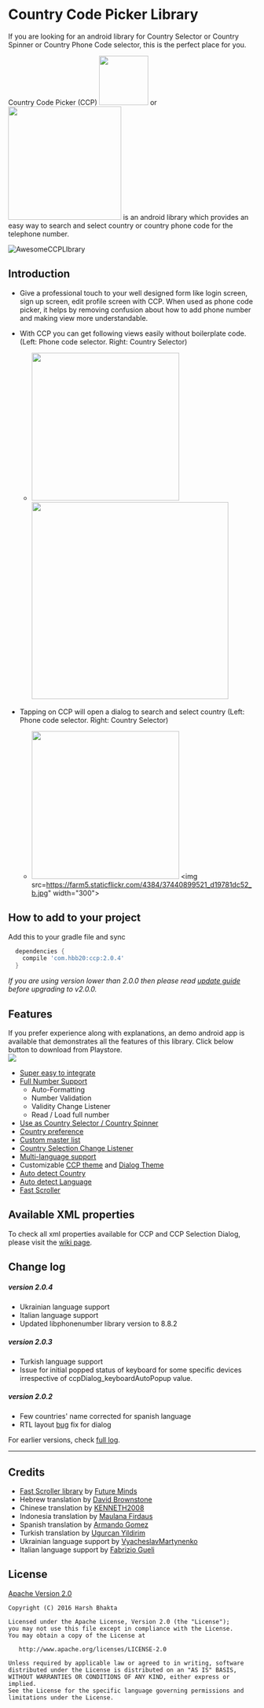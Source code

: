 Country Code Picker Library
===========================

If you are looking for an android library for Country Selector or Country Spinner or Country Phone Code selector, this is the perfect place for you.

Country Code Picker (CCP) <img src="https://farm6.staticflickr.com/5726/30960801342_6e65c7ddd5_m.jpg" width="100"> or
<img src="https://farm5.staticflickr.com/4468/23591251898_f8c5e8393a_b.jpg" width="230">
  is an android library which provides an easy way to search and select country or country phone code for the telephone number.
  
  ![AwesomeCCPLIbrary](https://i.makeagif.com/media/10-02-2017/RyO2k_.gif)

Introduction
------------
* Give a professional touch to your well designed form like login screen, sign up screen, edit profile screen with CCP. When used as phone code picker, it helps by removing confusion about how to add phone number and making view more understandable. 
	  
* With CCP you can get following views easily without boilerplate code. (Left: Phone code selector. Right: Country Selector)

    - <img src="https://farm6.staticflickr.com/5625/30296514763_e3af239e2c_z.jpg" width="300">     <img src="https://farm5.staticflickr.com/4343/23591138638_45d0f08daf_b.jpg" width="400">    
    
* Tapping on CCP will open a dialog to search and select country (Left: Phone code selector. Right: Country Selector)
    - <img src="https://farm6.staticflickr.com/5686/30982885732_9e91ede573_b.jpg" width="300">   <img src=https://farm5.staticflickr.com/4384/37440899521_d19781dc52_b.jpg" width="300">

How to add to your project
--------------

Add this to your gradle file and sync

  ````groovy
    dependencies {
      compile 'com.hbb20:ccp:2.0.4'
    }
  ````
  *If you are using version lower than 2.0.0 then please read [update guide](https://github.com/hbb20/CountryCodePickerProject/wiki/Update-Guide-for-v2.0.0) before upgrading to v2.0.0.*

Features
--------
If you prefer experience along with explanations, an demo android app is available that demonstrates all the features of this library. Click below button to download from Playstore.
<br/><a href="https://goo.gl/zI2cY2"><img src="http://www.android.com/images/brand/get_it_on_play_logo_large.png"/></a>

* [Super easy to integrate ](https://github.com/hbb20/CountryCodePickerProject/wiki/How-to-integrate-into-your-project)
* [Full Number Support](https://github.com/hbb20/CountryCodePickerProject/wiki/Full-Number-Support)
	- Auto-Formatting
	- Number Validation
	- Validity Change Listener
	- Read / Load full number
* [Use as Country Selector / Country Spinner](https://github.com/hbb20/CountryCodePickerProject/wiki/Use-as-a-Country-Selector)
* [Country preference](https://github.com/hbb20/CountryCodePickerProject/wiki/Country-Preference)
* [Custom master list](https://github.com/hbb20/CountryCodePickerProject/wiki/Custom-Master-Country-List)
* [Country Selection Change Listener](https://github.com/hbb20/CountryCodePickerProject/wiki/Country-Change-Listener)
* [Multi-language support](https://github.com/hbb20/CountryCodePickerProject/wiki/Multi-Language-Support)
* Customizable [CCP theme](https://github.com/hbb20/CountryCodePickerProject/wiki/CCP-Theme-Customization) and [Dialog Theme](https://github.com/hbb20/CountryCodePickerProject/wiki/CCP-Dialog-Theme-Customization) 
* [Auto detect Country](https://github.com/hbb20/CountryCodePickerProject/wiki/XML-Properties/_edit#appccp_autodetectlanguagetrue-default--false-)
* [Auto detect Language](https://github.com/hbb20/CountryCodePickerProject/wiki/XML-Properties/_edit#appccp_autodetectlanguagetrue-default--false-)
* [Fast Scroller](https://github.com/hbb20/CountryCodePickerProject/wiki/XML-Properties/_edit#appccpdialog_showfastscrollerfalse-default-true-) 


## Available XML properties
To check all xml properties available for CCP and CCP Selection Dialog, please visit the [wiki page](https://github.com/hbb20/CountryCodePickerProject/wiki/XML-Properties).



Change log
--------
##### version 2.0.4
- Ukrainian language support
- Italian language support
- Updated libphonenumber library version to 8.8.2


##### version 2.0.3
- Turkish language support
- Issue for initial popped status of keyboard for some specific devices irrespective of ccpDialog_keyboardAutoPopup value.

##### version 2.0.2
- Few countries' name corrected for spanish language 
- RTL layout [bug](https://github.com/hbb20/CountryCodePickerProject/issues/75) fix for dialog  


For earlier versions, check [full log](https://github.com/hbb20/CountryCodePickerProject/wiki/Version-Change-Log).

------

## Credits
- [Fast Scroller library](https://github.com/FutureMind/recycler-fast-scroll) by [Future Minds](https://github.com/FutureMind)
- Hebrew translation by [David Brownstone](https://github.com/dfbrownstone)
- Chinese translation by [KENNETH2008](https://github.com/kenneth2008)
- Indonesia translation by [Maulana Firdaus](https://github.com/firdausmaulan)
- Spanish translation by [Armando Gomez](https://github.com/ArmandoGomez)
- Turkish translation by [Ugurcan Yildirim](https://github.com/ugurcany)
- Ukrainian language support by [VyacheslavMartynenko](https://github.com/VyacheslavMartynenko)
- Italian language support by [Fabrizio Gueli](https://github.com/fabriziogueli)


## License

[Apache Version 2.0](http://www.apache.org/licenses/LICENSE-2.0.html)

    Copyright (C) 2016 Harsh Bhakta

    Licensed under the Apache License, Version 2.0 (the "License");
    you may not use this file except in compliance with the License.
    You may obtain a copy of the License at

       http://www.apache.org/licenses/LICENSE-2.0

    Unless required by applicable law or agreed to in writing, software
    distributed under the License is distributed on an "AS IS" BASIS,
    WITHOUT WARRANTIES OR CONDITIONS OF ANY KIND, either express or implied.
    See the License for the specific language governing permissions and
    limitations under the License.
